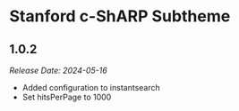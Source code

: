 # Stanford c-ShARP Subtheme

1.0.2
--------------------------------------------------------------------------------
_Release Date: 2024-05-16_
  - Added configuration to instantsearch
  - Set hitsPerPage to 1000
